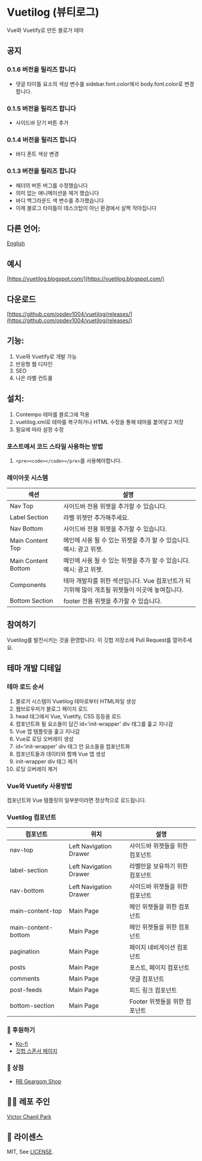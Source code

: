 # Vuetilog (뷰티로그)

Vue와 Vuetify로 만든 블로거 테마

## 공지

### 0.1.6 버전을 릴리즈 합니다

- 댓글 타이틀 요소의 색상 변수를 sidebar.font.color에서 body.font.color로 변경합니다.

### 0.1.5 버전을 릴리즈 합니다

- 사이드바 닫기 버튼 추가

### 0.1.4 버전을 릴리즈 합니다

- 바디 폰트 색상 변경

### 0.1.3 버전을 릴리즈 합니다

- 헤더의 버튼 버그를 수정했습니다
- 의미 없는 애니메이션을 제거 했습니다
- 바디 백그라운드 색 변수를 추가했습니다
- 이제 블로그 타이틀이 데스크탑이 아닌 환경에서 살짝 작아집니다

## 다른 언어:

[English](https://github.com/opdev1004/vuetilog)

## 예시

[https://vuetilog.blogspot.com/](https://vuetilog.blogspot.com/)

## 다운로드

[https://github.com/opdev1004/vuetilog/releases/](https://github.com/opdev1004/vuetilog/releases/)

## 기능:

1. Vue와 Vuetify로 개발 가능
2. 반응형 웹 디자인
3. SEO
4. 나은 라벨 컨트롤

## 설치:

1. Contempo 테마를 블로그에 적용
2. vuetilog.xml로 테마를 복구하거나 HTML 수정을 통해 테마를 붙여넣고 저장
3. 필요에 따라 설정 수정

### 포스트에서 코드 스타일 사용하는 방법

1. `<pre><code></code></pre>`를 사용해야합니다.

### 레이아웃 시스템

| 섹션                | 설명                                                                                           |
| ------------------- | ---------------------------------------------------------------------------------------------- |
| Nav Top             | 사이드바 전용 위젯을 추가할 수 있습니다.                                                       |
| Label Section       | 라벨 위젯만 추가해주세요.                                                                      |
| Nav Bottom          | 사이드바 전용 위젯을 추가할 수 있습니다.                                                       |
| Main Content Top    | 메인에 사용 될 수 있는 위젯을 추가 할 수 있습니다. 예시: 광고 위젯.                            |
| Main Content Bottom | 메인에 사용 될 수 있는 위젯을 추가 할 수 있습니다. 예시: 광고 위젯.                            |
| Components          | 테마 개발자를 위한 섹션입니다. Vue 컴포넌트가 되기위해 많이 개조될 위젯들이 이곳에 놓여집니다. |
| Bottom Section      | footer 전용 위젯을 추가할 수 있습니다.                                                         |

## 참여하기

Vuetilog를 발전시키는 것을 환영합니다.
이 깃헙 저장소에 Pull Request를 열어주세요.

## 테마 개발 디테일

### 테마 로드 순서

1. 블로거 시스템이 Vuetilog 테마로부터 HTML파일 생성
2. 웹브로우저가 블로그 페이지 로드
3. head 태그에서 Vue, Vuetify, CSS 등등을 로드
4. 컴포넌트화 될 요소들이 담긴 id='init-wrapper' div 태그를 훑고 지나감
5. Vue 앱 템플릿을 훑고 지나감
6. Vue로 로딩 오버레이 생성
7. id='init-wrapper' div 태그 안 요소들을 컴포넌트화
8. 컴포넌트들과 데이터와 함께 Vue 앱 생성
9. init-wrapper div 태그 제거
10. 로딩 오버레이 제거

### Vue와 Vuetify 사용방법

컴포넌트와 Vue 템플릿의 일부분이라면 정상적으로 로드됩니다.

### Vuetilog 컴포넌트

| 컴포넌트            | 위치                   | 설명                            |
| ------------------- | ---------------------- | ------------------------------- |
| nav-top             | Left Navigation Drawer | 사이드바 위젯들을 위한 컴포넌트 |
| label-section       | Left Navigation Drawer | 라벨만을 보유하기 위한 컴포넌트 |
| nav-bottom          | Left Navigation Drawer | 사이드바 위젯들을 위한 컴포넌트 |
| main-content-top    | Main Page              | 메인 위젯들을 위한 컴포넌트     |
| main-content-bottom | Main Page              | 메인 위젯들을 위한 컴포넌트     |
| pagination          | Main Page              | 페이지 네비게이션 컴포넌트      |
| posts               | Main Page              | 포스트, 페이지 컴포넌트         |
| comments            | Main Page              | 댓글 컴포넌트                   |
| post-feeds          | Main Page              | 피드 링크 컴포넌트              |
| bottom-section      | Main Page              | Footer 위젯들을 위한 컴포넌트   |

### 👼 후원하기

- [Ko-fi](https://ko-fi.com/opdev1004)
- [깃헙 스폰서 페이지](https://github.com/sponsors/opdev1004)

### 🎁 상점

- [RB Geargom Shop](https://www.redbubble.com/people/Geargom/shop)

## 👨‍💻 레포 주인

[Victor Chanil Park](https://github.com/opdev1004)

## 💯 라이센스

MIT, See [LICENSE](./LICENSE).
